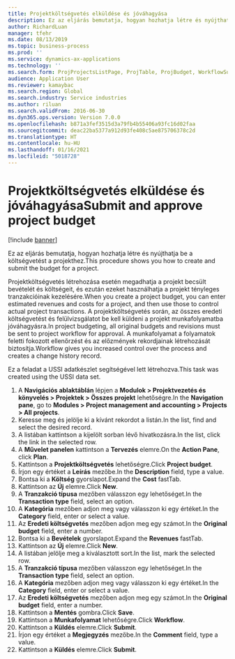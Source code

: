 ```yaml
---
title: Projektköltségvetés elküldése és jóváhagyása
description: Ez az eljárás bemutatja, hogyan hozhatja létre és nyújthatja be a költségvetést a projekthez.
author: RichardLuan
manager: tfehr
ms.date: 08/13/2019
ms.topic: business-process
ms.prod: ''
ms.service: dynamics-ax-applications
ms.technology: ''
ms.search.form: ProjProjectsListPage, ProjTable, ProjBudget, WorkflowSubmitDialog
audience: Application User
ms.reviewer: kamaybac
ms.search.region: Global
ms.search.industry: Service industries
ms.author: riluan
ms.search.validFrom: 2016-06-30
ms.dyn365.ops.version: Version 7.0.0
ms.openlocfilehash: b871a3fef3515d3a79fb4b55406a93fc16d02faa
ms.sourcegitcommit: deac22ba5377a912d93fe408c5ae875706378c2d
ms.translationtype: HT
ms.contentlocale: hu-HU
ms.lasthandoff: 01/16/2021
ms.locfileid: "5018728"
---
```

# <a name="submit-and-approve-project-budget"></a><span data-ttu-id="c5889-103">Projektköltségvetés elküldése és jóváhagyása</span><span class="sxs-lookup"><span data-stu-id="c5889-103">Submit and approve project budget</span></span>

[!include [banner](../../includes/banner.md)]

<span data-ttu-id="c5889-104">Ez az eljárás bemutatja, hogyan hozhatja létre és nyújthatja be a költségvetést a projekthez.</span><span class="sxs-lookup"><span data-stu-id="c5889-104">This procedure shows you how to create and submit the budget for a project.</span></span> 

<span data-ttu-id="c5889-105">Projektköltségvetés létrehozása esetén megadhatja a projekt becsült bevételét és költségeit, és ezután ezeket használhatja a projekt tényleges tranzakcióinak kezelésére.</span><span class="sxs-lookup"><span data-stu-id="c5889-105">When you create a project budget, you can enter estimated revenues and costs for a project, and then use those to control actual project transactions.</span></span> <span data-ttu-id="c5889-106">A projektköltségvetés során, az összes eredeti költségvetést és felülvizsgálatot be kell küldeni a projekt munkafolyamatba jóváhagyásra.</span><span class="sxs-lookup"><span data-stu-id="c5889-106">In project budgeting, all original budgets and revisions must be sent to project workflow for approval.</span></span> <span data-ttu-id="c5889-107">A munkafolyamat a folyamatok feletti fokozott ellenőrzést és az előzmények rekordjainak létrehozását biztosítja.</span><span class="sxs-lookup"><span data-stu-id="c5889-107">Workflow gives you increased control over the process and creates a change history record.</span></span>

<span data-ttu-id="c5889-108">Ez a feladat a USSI adatkészlet segítségével lett létrehozva.</span><span class="sxs-lookup"><span data-stu-id="c5889-108">This task was created using the USSI data set.</span></span>

1. <span data-ttu-id="c5889-109">A **Navigációs ablaktáblán** lépjen a **Modulok > Projektvezetés és könyvelés > Projektek > Összes projekt** lehetőségre.</span><span class="sxs-lookup"><span data-stu-id="c5889-109">In the **Navigation pane**, go to **Modules > Project management and accounting > Projects > All projects**.</span></span>
2. <span data-ttu-id="c5889-110">Keresse meg és jelölje ki a kívánt rekordot a listán.</span><span class="sxs-lookup"><span data-stu-id="c5889-110">In the list, find and select the desired record.</span></span>
3. <span data-ttu-id="c5889-111">A listában kattintson a kijelölt sorban lévő hivatkozásra.</span><span class="sxs-lookup"><span data-stu-id="c5889-111">In the list, click the link in the selected row.</span></span>
4. <span data-ttu-id="c5889-112">A **Művelet panelen** kattintson a **Tervezés** elemre.</span><span class="sxs-lookup"><span data-stu-id="c5889-112">On the **Action Pane**, click **Plan**.</span></span>
5. <span data-ttu-id="c5889-113">Kattintson a **Projektköltségvetés** lehetőségre.</span><span class="sxs-lookup"><span data-stu-id="c5889-113">Click **Project budget**.</span></span>
6. <span data-ttu-id="c5889-114">Írjon egy értéket a **Leírás** mezőbe.</span><span class="sxs-lookup"><span data-stu-id="c5889-114">In the **Description** field, type a value.</span></span>
7. <span data-ttu-id="c5889-115">Bontsa ki a **Költség** gyorslapot.</span><span class="sxs-lookup"><span data-stu-id="c5889-115">Expand the **Cost** fastTab.</span></span>
8. <span data-ttu-id="c5889-116">Kattintson az **Új** elemre.</span><span class="sxs-lookup"><span data-stu-id="c5889-116">Click **New**.</span></span>
9. <span data-ttu-id="c5889-117">A **Tranzakció típusa** mezőben válasszon egy lehetőséget.</span><span class="sxs-lookup"><span data-stu-id="c5889-117">In the **Transaction type** field, select an option.</span></span>
10. <span data-ttu-id="c5889-118">A **Kategória** mezőben adjon meg vagy válasszon ki egy értéket.</span><span class="sxs-lookup"><span data-stu-id="c5889-118">In the **Category** field, enter or select a value.</span></span>
11. <span data-ttu-id="c5889-119">Az **Eredeti költségvetés** mezőben adjon meg egy számot.</span><span class="sxs-lookup"><span data-stu-id="c5889-119">In the **Original budget** field, enter a number.</span></span>
12. <span data-ttu-id="c5889-120">Bontsa ki a **Bevételek** gyorslapot.</span><span class="sxs-lookup"><span data-stu-id="c5889-120">Expand the **Revenues** fastTab.</span></span>
13. <span data-ttu-id="c5889-121">Kattintson az **Új** elemre.</span><span class="sxs-lookup"><span data-stu-id="c5889-121">Click **New**.</span></span>
14. <span data-ttu-id="c5889-122">A listában jelölje meg a kiválasztott sort.</span><span class="sxs-lookup"><span data-stu-id="c5889-122">In the list, mark the selected row.</span></span>
15. <span data-ttu-id="c5889-123">A **Tranzakció típusa** mezőben válasszon egy lehetőséget.</span><span class="sxs-lookup"><span data-stu-id="c5889-123">In the **Transaction type** field, select an option.</span></span>
16. <span data-ttu-id="c5889-124">A **Kategória** mezőben adjon meg vagy válasszon ki egy értéket.</span><span class="sxs-lookup"><span data-stu-id="c5889-124">In the **Category** field, enter or select a value.</span></span>
17. <span data-ttu-id="c5889-125">Az **Eredeti költségvetés** mezőben adjon meg egy számot.</span><span class="sxs-lookup"><span data-stu-id="c5889-125">In the **Original budget** field, enter a number.</span></span>
18. <span data-ttu-id="c5889-126">Kattintson a **Mentés** gombra.</span><span class="sxs-lookup"><span data-stu-id="c5889-126">Click **Save**.</span></span>
19. <span data-ttu-id="c5889-127">Kattintson a **Munkafolyamat** lehetőségre.</span><span class="sxs-lookup"><span data-stu-id="c5889-127">Click **Workflow**.</span></span>
20. <span data-ttu-id="c5889-128">Kattintson a **Küldés** elemre.</span><span class="sxs-lookup"><span data-stu-id="c5889-128">Click **Submit**.</span></span>
21. <span data-ttu-id="c5889-129">Írjon egy értéket a **Megjegyzés** mezőbe.</span><span class="sxs-lookup"><span data-stu-id="c5889-129">In the **Comment** field, type a value.</span></span>
22. <span data-ttu-id="c5889-130">Kattintson a **Küldés** elemre.</span><span class="sxs-lookup"><span data-stu-id="c5889-130">Click **Submit**.</span></span>

